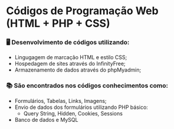 # Códigos de Programação Web (HTML + PHP + CSS)

### 🖥️ Desenvolvimento de códigos utilizando:
- Lingugagem de marcação HTML e estilo CSS;
- Hospedagem de sites através do InfinityFree;
- Armazenamento de dados através do phpMyadmin;

### 📚 São encontrados nos códigos conhecimentos como:
- Formulários, Tabelas, Links, Imagens;
- Envio de dados dos formulários utilizando PHP básico:
  - Query String, Hidden, Cookies, Sessions
- Banco de dados e MySQL
<!--   - Componentes: radio, text, select, entre outros; -->
